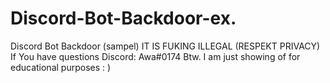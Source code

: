 # Discord-Bot-Backdoor-ex.
Discord Bot Backdoor (sampel)
IT IS FUKING ILLEGAL (RESPEKT PRIVACY)
If You have questions 
Discord: Awa#0174 
Btw. I am just showing of for educational purposes : )

